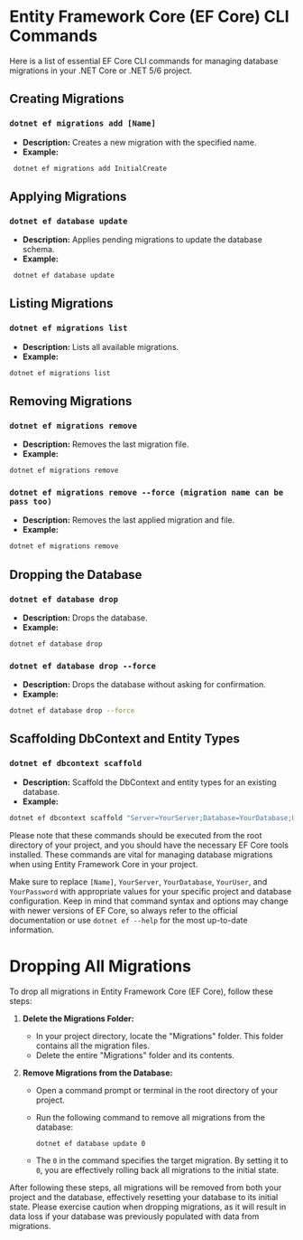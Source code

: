 ﻿# Entity Framework Core (EF Core) CLI Commands

Here is a list of essential EF Core CLI commands for managing database migrations in your .NET Core or .NET 5/6 project.

## Creating Migrations

### `dotnet ef migrations add [Name]`

- **Description:** Creates a new migration with the specified name.
- **Example:** 
```bash 
 dotnet ef migrations add InitialCreate 
 ```

## Applying Migrations

### `dotnet ef database update`

- **Description:** Applies pending migrations to update the database schema.
- **Example:** 
```bash 
 dotnet ef database update
```

## Listing Migrations

### `dotnet ef migrations list`

- **Description:** Lists all available migrations.
- **Example:** 
```bash 
dotnet ef migrations list
```

## Removing Migrations

### `dotnet ef migrations remove`

- **Description:** Removes the last migration file.
- **Example:** 
```bash 
dotnet ef migrations remove
```

### `dotnet ef migrations remove --force (migration name can be pass too)`

- **Description:** Removes the last applied migration and file.
- **Example:** 
```bash 
dotnet ef migrations remove
```

## Dropping the Database

### `dotnet ef database drop`

- **Description:** Drops the database.
- **Example:** 
```bash
dotnet ef database drop
```

### `dotnet ef database drop --force`

- **Description:** Drops the database without asking for confirmation.
- **Example:** 
```bash
dotnet ef database drop --force
```

## Scaffolding DbContext and Entity Types

### `dotnet ef dbcontext scaffold`

- **Description:** Scaffold the DbContext and entity types for an existing database.
- **Example:** 
```bash
dotnet ef dbcontext scaffold "Server=YourServer;Database=YourDatabase;User=YourUser;Password=YourPassword;" Microsoft.EntityFrameworkCore.SqlServer -o Models
```

Please note that these commands should be executed from the root directory of your project, and you should have the necessary EF Core tools installed. These commands are vital for managing database migrations when using Entity Framework Core in your project.

Make sure to replace `[Name]`, `YourServer`, `YourDatabase`, `YourUser`, and `YourPassword` with appropriate values for your specific project and database configuration. Keep in mind that command syntax and options may change with newer versions of EF Core, so always refer to the official documentation or use `dotnet ef --help` for the most up-to-date information.

# Dropping All Migrations

To drop all migrations in Entity Framework Core (EF Core), follow these steps:

1. **Delete the Migrations Folder:**

    - In your project directory, locate the "Migrations" folder. This folder contains all the migration files.
    - Delete the entire "Migrations" folder and its contents.

2. **Remove Migrations from the Database:**

    - Open a command prompt or terminal in the root directory of your project.

    - Run the following command to remove all migrations from the database:

      ```bash
      dotnet ef database update 0
      ```

    - The `0` in the command specifies the target migration. By setting it to `0`, you are effectively rolling back all migrations to the initial state.

After following these steps, all migrations will be removed from both your project and the database, effectively resetting your database to its initial state. Please exercise caution when dropping migrations, as it will result in data loss if your database was previously populated with data from migrations.
